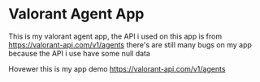 # Valorant Agent App

This is my valorant agent app, the API i used on this app is from https://valorant-api.com/v1/agents 
there's are still many bugs on my app because the API i use have some null data

Hovewer this is my app demo
https://valorant-api.com/v1/agents
